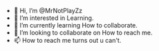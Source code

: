 - 👋 Hi, I’m @MrNotPlayZz
- 👀 I’m interested in Learning.
- 🌱 I’m currently learning How to collaborate.
- 💞️ I’m looking to collaborate on How to reach me.
- 📫 How to reach me turns out u can't.
